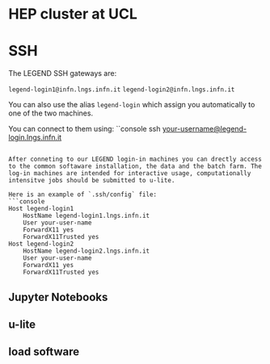 # HEP cluster at UCL

# SSH
The LEGEND SSH gateways are:

`legend-login1@infn.lngs.infn.it`
`legend-login2@infn.lngs.infn.it`

You can also use the alias `legend-login` which assign you automatically to one of the two machines.


You can connect to them using: 
``console
ssh your-username@legend-login.lngs.infn.it
```

After conneting to our LEGEND login-in machines you can drectly access to the common softaware installation, the data and the batch farm. The log-in machines are intended for interactive usage, computationally intensitve jobs should be submitted to u-lite.

Here is an example of `.ssh/config` file:
```console
Host legend-login1
    HostName legend-login1.lngs.infn.it
    User your-user-name
    ForwardX11 yes
    ForwardX11Trusted yes
Host legend-login2
    HostName legend-login2.lngs.infn.it
    User your-user-name
    ForwardX11 yes
    ForwardX11Trusted yes
```

## Jupyter Notebooks

## u-lite

## load software
